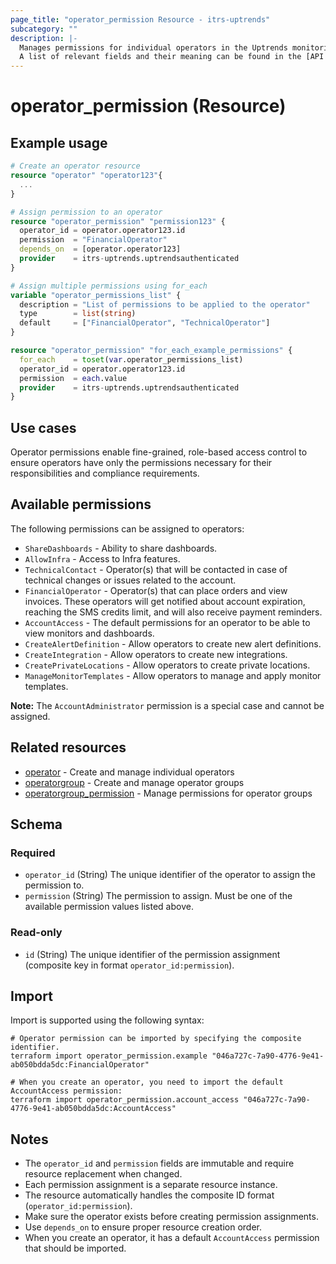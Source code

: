 ```yaml
---
page_title: "operator_permission Resource - itrs-uptrends"
subcategory: ""
description: |-
  Manages permissions for individual operators in the Uptrends monitoring platform.  
  A list of relevant fields and their meaning can be found in the [API documentation for operator permissions](https://api.uptrends.com/v4/swagger/index.html?url=/v4/swagger/v1/swagger.json#/Operator) and the [Uptrends support knowledge base](https://www.uptrends.com/support/kb/account/users/operators/operator-permissions).
---
```


# operator_permission (Resource)

## Example usage

```terraform
# Create an operator resource
resource "operator" "operator123"{
  ...
}

# Assign permission to an operator
resource "operator_permission" "permission123" {
  operator_id = operator.operator123.id
  permission  = "FinancialOperator"
  depends_on  = [operator.operator123]
  provider    = itrs-uptrends.uptrendsauthenticated
}

# Assign multiple permissions using for_each
variable "operator_permissions_list" {
  description = "List of permissions to be applied to the operator"
  type        = list(string)
  default     = ["FinancialOperator", "TechnicalOperator"]
}

resource "operator_permission" "for_each_example_permissions" {
  for_each    = toset(var.operator_permissions_list)
  operator_id = operator.operator123.id
  permission  = each.value
  provider    = itrs-uptrends.uptrendsauthenticated
}
```

## Use cases

Operator permissions enable fine-grained, role-based access control to ensure operators have only the permissions necessary for their responsibilities and compliance requirements.

## Available permissions

The following permissions can be assigned to operators:

- `ShareDashboards` - Ability to share dashboards.
- `AllowInfra` - Access to Infra features.
- `TechnicalContact` - Operator(s) that will be contacted in case of technical changes or issues related to the account.
- `FinancialOperator` - Operator(s) that can place orders and view invoices. These operators will get notified about account expiration, reaching the SMS credits limit, and will also receive payment reminders.
- `AccountAccess` - The default permissions for an operator to be able to view monitors and dashboards.
- `CreateAlertDefinition` - Allow operators to create new alert definitions.
- `CreateIntegration` - Allow operators to create new integrations.
- `CreatePrivateLocations` - Allow operators to create private locations.
- `ManageMonitorTemplates` - Allow operators to manage and apply monitor templates.

**Note:** The `AccountAdministrator` permission is a special case and cannot be assigned.

## Related resources

- [operator](operator.md) - Create and manage individual operators
- [operatorgroup](operatorgroup.md) - Create and manage operator groups
- [operatorgroup_permission](operatorgroup_permission.md) - Manage permissions for operator groups

## Schema

### Required

- `operator_id` (String) The unique identifier of the operator to assign the permission to.
- `permission` (String) The permission to assign. Must be one of the available permission values listed above.

### Read-only

- `id` (String) The unique identifier of the permission assignment (composite key in format `operator_id:permission`).

## Import

Import is supported using the following syntax:

```shell
# Operator permission can be imported by specifying the composite identifier.
terraform import operator_permission.example "046a727c-7a90-4776-9e41-ab050bdda5dc:FinancialOperator"

# When you create an operator, you need to import the default AccountAccess permission:
terraform import operator_permission.account_access "046a727c-7a90-4776-9e41-ab050bdda5dc:AccountAccess"
```

## Notes

- The `operator_id` and `permission` fields are immutable and require resource replacement when changed.
- Each permission assignment is a separate resource instance.
- The resource automatically handles the composite ID format (`operator_id:permission`).
- Make sure the operator exists before creating permission assignments.
- Use `depends_on` to ensure proper resource creation order.
- When you create an operator, it has a default `AccountAccess` permission that should be imported.